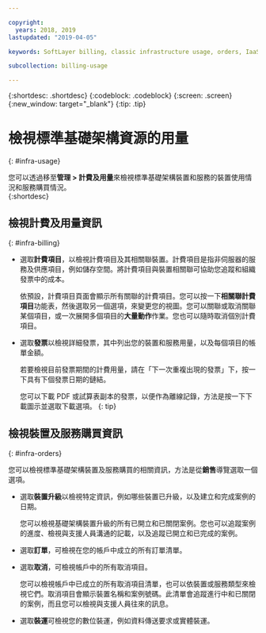 ```yaml
---

copyright:
  years: 2018, 2019
lastupdated: "2019-04-05"

keywords: SoftLayer billing, classic infrastructure usage, orders, IaaS usage, invoice

subcollection: billing-usage

---
```


{:shortdesc: .shortdesc}
{:codeblock: .codeblock}
{:screen: .screen}
{:new_window: target="_blank"}
{:tip: .tip}


# 檢視標準基礎架構資源的用量
{: #infra-usage}

您可以透過移至**管理 > 計費及用量**來檢視標準基礎架構裝置和服務的裝置使用情況和服務購買情況。  
{:shortdesc}

## 檢視計費及用量資訊
{: #infra-billing}

* 選取**計費項目**，以檢視計費項目及其相關聯裝置。計費項目是指非伺服器的服務及供應項目，例如儲存空間。將計費項目與裝置相關聯可協助您追蹤和組織發票中的成本。

  依預設，計費項目頁面會顯示所有關聯的計費項目。您可以按一下**相關聯計費項目**功能表，然後選取另一個選項，來變更您的視圖。您可以關聯或取消關聯某個項目，或一次展開多個項目的**大量動作**作業。您也可以隨時取消個別計費項目。
* 選取**發票**以檢視詳細發票，其中列出您的裝置和服務用量，以及每個項目的帳單金額。

   若要檢視目前發票期間的計費用量，請在「下一次重複出現的發票」下，按一下具有下個發票日期的鏈結。

   您可以下載 PDF 或試算表副本的發票，以便作為離線記錄，方法是按一下下載圖示並選取下載選項。
   {: tip}

## 檢視裝置及服務購買資訊
{: #infra-orders}

您可以檢視標準基礎架構裝置及服務購買的相關資訊，方法是從**銷售**導覽選取一個選項。

* 選取**裝置升級**以檢視特定資訊，例如哪些裝置已升級，以及建立和完成案例的日期。

  您可以檢視基礎架構裝置升級的所有已開立和已關閉案例。您也可以追蹤案例的進度、檢視與支援人員溝通的記載，以及追蹤已開立和已完成的案例。
* 選取**訂單**，可檢視在您的帳戶中成立的所有訂單清單。
* 選取**取消**，可檢視帳戶中的所有取消項目。

  您可以檢視帳戶中已成立的所有取消項目清單，也可以依裝置或服務類型來檢視它們。取消項目會顯示裝置名稱和案例號碼。此清單會追蹤進行中和已關閉的案例，而且您可以檢視與支援人員往來的訊息。  
* 選取**裝運**可檢視您的數位裝運，例如資料傳送要求或實體裝運。
